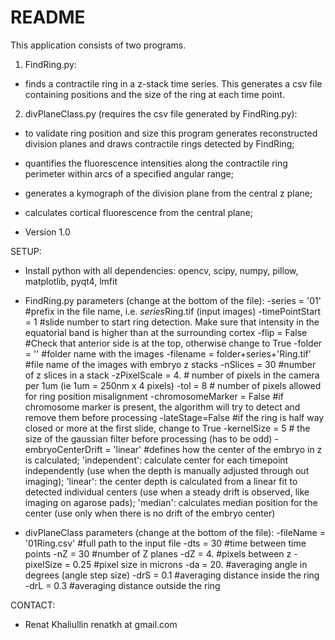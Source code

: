 # README #
This application consists of two programs.

1) FindRing.py:
* finds a contractile ring in a z-stack time series. This generates a csv file containing positions and the size of the ring at each time point.

2) divPlaneClass.py (requires the csv file generated by FindRing.py): 
* to validate ring position and size this program generates reconstructed division planes and draws contractile rings detected by FindRing;
* quantifies the fluorescence intensities along the contractile ring perimeter within arcs of a specified angular range;
* generates a kymograph of the division plane from the central z plane;
* calculates cortical fluorescence from the central plane;

* Version 1.0

SETUP:
* Install python with all dependencies: opencv, scipy, numpy, pillow, matplotlib, pyqt4, lmfit
* FindRing.py parameters (change at the bottom of the file):
   -series = '01' #prefix in the file name, i.e. *series*Ring.tif (input images)
   -timePointStart = 1  #slide number to start ring detection. Make sure that intensity in the equatorial band is higher than at the surrounding cortex
   -flip = False #Check that anterior side is at the top, otherwise change to True
   -folder = '' #folder name with the images
   -filename = folder+series+'Ring.tif' #file name of the images with embryo z stacks
   -nSlices = 30 #number of z slices in a stack
   -zPixelScale = 4. # number of pixels in the camera per 1um (ie 1um = 250nm x 4 pixels)
   -tol = 8 # number of pixels allowed for ring position misalignment
   -chromosomeMarker = False #if chromosome marker is present, the algorithm will try to detect and remove them before processing
   -lateStage=False #if the ring is half way closed or more at the first slide, change to True
   -kernelSize = 5 # the size of the gaussian filter before processing (has to be odd)
   -embryoCenterDrift = 'linear'  #defines how the center of the embryo in z is calculated; 'independent': calculate center for each timepoint independently (use when the depth is manually adjusted through out imaging); 'linear': the center depth is calculated from a linear fit to detected individual centers (use when a steady drift is observed, like imaging on agarose pads); 'median': calculates median position for the center (use only when there is no drift of the embryo center)
     
* divPlaneClass parameters (change at the bottom of the file):
   -fileName = '01Ring.csv' #full path to the input file
   -dts = 30 #time between time points
   -nZ = 30 #number of Z planes
   -dZ = 4. #pixels between z
   -pixelSize = 0.25 #pixel size in microns
   -da = 20. #averaging angle in degrees (angle step size)
   -drS = 0.1 #averaging distance inside the ring
   -drL = 0.3 #averaging distance outside the ring

CONTACT:
* Renat Khaliullin
renatkh at gmail.com